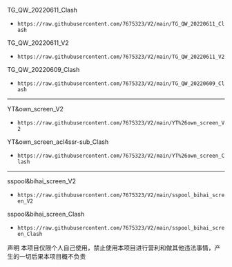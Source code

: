 
TG_QW_20220611_Clash
- `https://raw.githubusercontent.com/7675323/V2/main/TG_QW_20220611_Clash`

TG_QW_20220611_V2
- `https://raw.githubusercontent.com/7675323/V2/main/TG_QW_20220611_V2`

TG_QW_20220609_Clash
- `https://raw.githubusercontent.com/7675323/V2/main/TG_QW_20220609_Clash`


______________________________________________________________________________


YT&own_screen_V2
- `https://raw.githubusercontent.com/7675323/V2/main/YT%26own_screen_V2`

YT&own_screen_acl4ssr-sub_Clash
- `https://raw.githubusercontent.com/7675323/V2/main/YT%26own_screen_Clash`


______________________________________________________________________________


sspool&bihai_screen_V2
- `https://raw.githubusercontent.com/7675323/V2/main/sspool_bihai_screen_V2`

sspool&bihai_screen_Clash
- `https://raw.githubusercontent.com/7675323/V2/main/sspool_bihai_screen_Clash`


声明
本项目仅限个人自己使用，禁止使用本项目进行营利和做其他违法事情，产生的一切后果本项目概不负责
